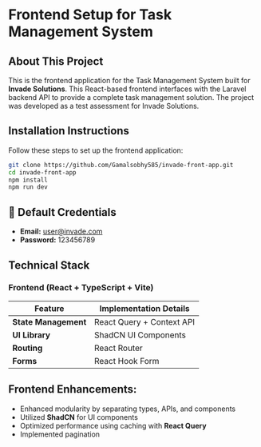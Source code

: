 # Frontend Setup for Task Management System

## About This Project

This is the frontend application for the Task Management System built for **Invade Solutions**. This React-based frontend interfaces with the Laravel backend API to provide a complete task management solution. The project was developed as a test assessment for Invade Solutions.

## Installation Instructions

Follow these steps to set up the frontend application:

```bash
git clone https://github.com/Gamalsobhy585/invade-front-app.git
cd invade-front-app
npm install
npm run dev
```

## 🔐 Default Credentials
- **Email:** user@invade.com
- **Password:** 123456789

## Technical Stack

### **Frontend (React + TypeScript + Vite)**

| Feature | Implementation Details |
|---------|------------------------|
| **State Management** | React Query + Context API |
| **UI Library** | ShadCN UI Components |
| **Routing** | React Router |
| **Forms** | React Hook Form |

## Frontend Enhancements:

- Enhanced modularity by separating types, APIs, and components
- Utilized **ShadCN** for UI components
- Optimized performance using caching with **React Query**
- Implemented pagination